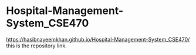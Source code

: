 # Hospital-Management-System_CSE470
https://hasibnayeemkhan.github.io/Hospital-Management-System_CSE470/ this is the repository link.
